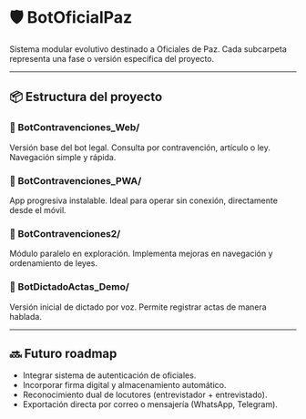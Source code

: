 # 🛡️ BotOficialPaz

Sistema modular evolutivo destinado a Oficiales de Paz. Cada subcarpeta representa una fase o versión específica del proyecto.

---

## 📦 Estructura del proyecto

### 🔸 BotContravenciones_Web/
Versión base del bot legal. Consulta por contravención, artículo o ley. Navegación simple y rápida.

### 🔸 BotContravenciones_PWA/
App progresiva instalable. Ideal para operar sin conexión, directamente desde el móvil.

### 🔸 BotContravenciones2/
Módulo paralelo en exploración. Implementa mejoras en navegación y ordenamiento de leyes.

### 🔸 BotDictadoActas_Demo/
Versión inicial de dictado por voz. Permite registrar actas de manera hablada.

---

## 🔜 Futuro roadmap

- Integrar sistema de autenticación de oficiales.
- Incorporar firma digital y almacenamiento automático.
- Reconocimiento dual de locutores (entrevistador + entrevistado).
- Exportación directa por correo o mensajería (WhatsApp, Telegram).
